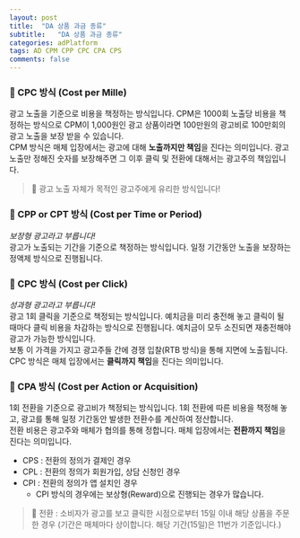 ```yaml
---
layout: post
title:  "DA 상품 과금 종류"
subtitle:   "DA 상품 과금 종류"
categories: adPlatform
tags: AD CPM CPP CPC CPA CPS
comments: false
---
```


### &#128204; CPC 방식 (Cost per Mille)
광고 노출을 기준으로 비용을 책정하는 방식입니다. CPM은 1000회 노출당 비용을 책정하는 방식으로 CPM이 1,000원인 광고 상품이라면 100만원의 광고비로 100만회의 광고 노출을 보장 받을 수 있습니다.  
CPM 방식은 매체 입장에서는 광고에 대해 **노출까지만 책임**을 진다는 의미입니다. 광고 노출만 정해진 숫자를 보장해주면 그 이후 클릭 및 전환에 대해서는 광고주의 책임입니다.  
> &#128226; 광고 노출 자체가 목적인 광고주에게 유리한 방식입니다!  

### &#128204; CPP or CPT 방식 (Cost per Time or Period)
*보장형 광고라고 부릅니다!*  
광고가 노출되는 기간을 기준으로 책정하는 방식입니다. 일정 기간동안 노출을 보장하는 정액제 방식으로 진행됩니다.  

### &#128204; CPC 방식 (Cost per Click)
*성과형 광고라고 부릅니다!*  
광고 1회 클릭을 기준으로 책정되는 방식입니다. 예치금을 미리 충전해 놓고 클릭이 될 때마다 클릭 비용을 차감하는 방식으로 진행됩니다. 예치금이 모두 소진되면 재충전해야 광고가 가능한 방식입니다.  
보통 이 가격을 가지고 광고주들 간에 경쟁 입찰(RTB 방식)을 통해 지면에 노출됩니다. CPC 방식은 매체 입장에서는 **클릭까지 책임**을 진다는 의미입니다.  

### &#128204; CPA 방식 (Cost per Action or Acquisition)
1회 전환을 기준으로 광고비가 책정되는 방식입니다. 1회 전환에 따른 비용을 책정해 놓고, 광고를 통해 일정 기간동안 발생한 전환수를 계산하여 정산합니다.  
전환 비용은 광고주와 매체가 협의를 통해 정합니다. 매체 입장에서는 **전환까지 책임**을 진다는 의미입니다.  
- CPS : 전환의 정의가 결제인 경우  
- CPL : 전환의 정의가 회원가입, 상담 신청인 경우  
- CPI : 전환의 정의가 앱 설치인 경우  
	+ CPI 방식의 경우에는 보상형(Reward)으로 진행되는 경우가 많습니다.  

> &#128226; 전환 : 소비자가 광고를 보고 클릭한 시점으로부터 15일 이내 해당 상품을 주문한 경우 (기간은 매체마다 상이합니다. 해당 기간(15일)은 11번가 기준입니다.)  

